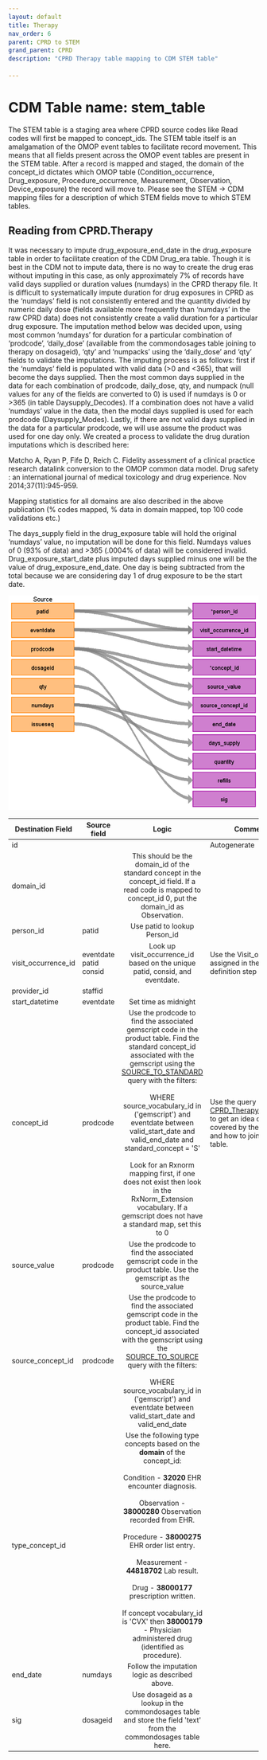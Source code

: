 ```yaml
---
layout: default
title: Therapy
nav_order: 6
parent: CPRD to STEM
grand_parent: CPRD
description: "CPRD Therapy table mapping to CDM STEM table"

---
```


# CDM Table name: stem_table

The STEM table is a staging area where CPRD source codes like Read codes will first be mapped to concept_ids. The STEM table itself is an amalgamation of the OMOP event tables to facilitate record movement. This means that all fields present across the OMOP event tables are present in the STEM table. After a record is mapped and staged, the domain of the concept_id dictates which OMOP table (Condition_occurrence, Drug_exposure, Procedure_occurrence, Measurement, Observation, Device_exposure) the record will move to. Please see the STEM -> CDM mapping files for a description of which STEM fields move to which STEM tables. 

## Reading from CPRD.Therapy

It was necessary to impute drug_exposure_end_date in the drug_exposure table in order to facilitate creation of the CDM Drug_era table. Though it is best in the CDM not to impute data, there is no way to create the drug eras without imputing in this case, as only approximately 7% of records have valid days supplied or duration values (numdays) in the CPRD therapy file. It is difficult to systematically impute duration for drug exposures in CPRD as the ‘numdays’ field is not consistently entered and the quantity divided by numeric daily dose (fields available more frequently than ‘numdays’ in the raw CPRD data) does not consistently create a valid duration for a particular drug exposure. The imputation method below was decided upon, using most common ‘numdays’ for duration for a particular combination of ‘prodcode’, ‘daily_dose’ (available from the commondosages table joining to therapy on dosageid), ‘qty’ and ‘numpacks’ using the ‘daily_dose’ and ‘qty’ fields to validate the imputations.
The imputing process is as follows: first if the ‘numdays’ field is populated with valid data (>0 and <365), that will become the days supplied.  Then the most common days supplied in the data for each combination of prodcode, daily_dose, qty, and numpack (null values for any of the fields are converted to 0) is used if numdays is 0 or >365 (in table Daysupply_Decodes).  If a combination does not have a valid ‘numdays’ value in the data, then the modal days supplied is used for each prodcode (Daysupply_Modes).  Lastly, if there are not valid days supplied in the data for a particular prodcode, we will use assume the product was used for one day only.  We created a process to validate the drug duration imputations which is described here:

Matcho A, Ryan P, Fife D, Reich C. Fidelity assessment of a clinical practice research datalink conversion to the OMOP common data model. Drug safety : an international journal of medical toxicology and drug experience. Nov 2014;37(11):945-959.

Mapping statistics for all domains are also described in the above publication (% codes mapped, % data in domain mapped, top 100 code validations etc.) 

The days_supply field in the drug_exposure table will hold the original ‘numdays’ value, no imputation will be done for this field.  Numdays values of 0 (93% of data) and >365 (.0004% of data) will be considered invalid.  Drug_exposure_start_date plus imputed days supplied minus one will be the value of drug_exposure_end_date.  One day is being subtracted from the total because we are considering day 1 of drug exposure to be the start date. 


![](images/image16.png)

| Destination Field | Source field | Logic | Comment field |
| --- | --- | :---: | --- |
| id |  |  | Autogenerate |
| domain_id |  |This should be the domain_id of the standard concept in the concept_id field. If a read code is mapped to concept_id 0, put the domain_id as Observation.  |  |
| person_id | patid | Use patid to lookup Person_id |  |
| visit_occurrence_id | eventdate  patid consid | Look up visit_occurrence_id based on the unique patid, consid, and eventdate. | Use the Visit_occurrence_id assigned in the previous visit definition step |
| provider_id | staffid |  |  |
| start_datetime | eventdate | Set time as midnight | |
| concept_id | prodcode | Use the prodcode to find the associated gemscript code in the product table. Find the standard concept_id associated with the gemscript using the [SOURCE_TO_STANDARD](https://github.com/OHDSI/ETL-LambdaBuilder/blob/master/docs/Standard%20Queries/SOURCE_TO_STANDARD.sql) query with the filters:  <br><br>  WHERE source_vocabulary_id in ('gemscript')  and eventdate between valid_start_date and valid_end_date  and standard_concept = 'S'  <br><br>  Look for an Rxnorm mapping first, if one does not exist then look in the RxNorm_Extension vocabulary.    If a gemscript does not have a standard map, set this to 0 | Use the query [CPRD_Therapy_Prodcodes.sql](https://github.com/OHDSI/ETL-LambdaBuilder/blob/master/docs/CPRD/Queries/CPRD_Therapy_Prodcodes.sql) to get an idea of the domains covered by the prodcodes and how to join to the product table.  |
| source_value | prodcode | Use the prodcode to find the associated gemscript code in the product table. Use the gemscript as the source_value | |
| source_concept_id | prodcode | Use the prodcode to find the associated gemscript code in the product table. Find the concept_id associated with the gemscript using the [SOURCE_TO_SOURCE](https://github.com/OHDSI/ETL-LambdaBuilder/blob/master/docs/Standard%20Queries/SOURCE_TO_SOURCE.sql) query with the filters:  <br><br>  WHERE source_vocabulary_id in ('gemscript')  and eventdate between valid_start_date and valid_end_date | |
| type_concept_id |  | Use the following type concepts based on the **domain** of the concept_id:  <br><br>  Condition - **32020** EHR encounter diagnosis. <br><br> Observation - **38000280** Observation recorded from EHR.  <br><br>Procedure - **38000275** EHR order list entry. <br><br> Measurement - **44818702** Lab result.  <br><br>Drug - **38000177** prescription written.  <br><br>If concept vocabulary_id is 'CVX' then **38000179** - Physician administered drug (identified as procedure).  | |
| end_date | numdays | Follow the imputation logic as described above. |  |
| sig | dosageid | Use dosageid as a lookup in the commondosages table and store the field 'text' from the commondosages table here. |  |
